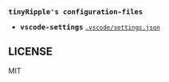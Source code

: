<samp><b>tinyRipple's configuration-files</b></samp>

- <samp><b>vscode-settings</b></samp> [`.vscode/settings.json`](./.vscode/settings.json)

## LICENSE

MIT
